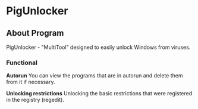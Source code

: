 # PigUnlocker
## About Program
PigUnlocker - "MultiTool" designed to easily unlock Windows from viruses.
### Functional
**Autorun**
You can view the programs that are in autorun and delete them from it if necessary.

**Unlocking restrictions**
Unlocking the basic restrictions that were registered in the registry (regedit).
